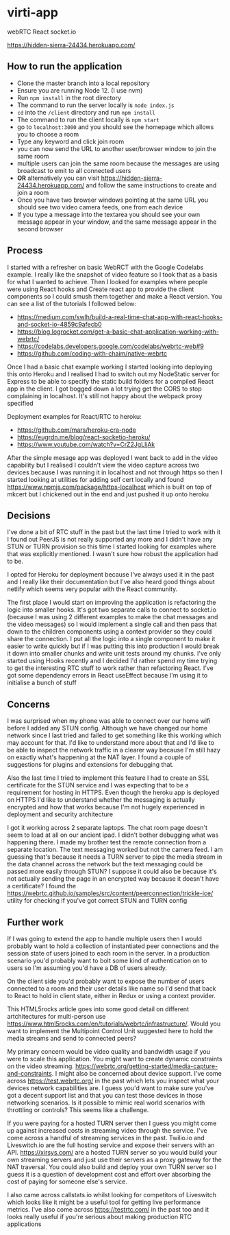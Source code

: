 # virti-app
webRTC React socket.io

https://hidden-sierra-24434.herokuapp.com/

## How to run the application
- Clone the master branch into a local repository
- Ensure you are running Node 12. (I use nvm) 
- Run `npm install` in the root directory
- The command to run the server locally is `node index.js`
- `cd` into the `/client` directory and run `npm install`
- The command to run the client locally is `npm start`
- go to `localhost:3000` and you should see the homepage which allows you to choose a room
- Type any keyword and click join room
- you can now send the URL to another user/browser window to join the same room
- multiple users can join the same room because the messages are using broadcast to emit to all connected users
- **OR** alternatively you can visit https://hidden-sierra-24434.herokuapp.com/ and follow the same instructions to create and join a room
- Once you have two browser windows pointing at the same URL you should see two video camera feeds, one from each device
- If you type a message into the textarea you should see your own message appear in your window, and the same message appear in the second browser

 
## Process
I started with a refresher on basic WebRCT with the Google Codelabs example. I really like the snapshot of video feature so I took that as a basis for what I wanted to achieve. Then I looked for examples where people were using React hooks and Create react app to provide the client components so I could smush them together and make a React version. You can see a list of the tutorials I followed below:

- https://medium.com/swlh/build-a-real-time-chat-app-with-react-hooks-and-socket-io-4859c9afecb0
- https://blog.logrocket.com/get-a-basic-chat-application-working-with-webrtc/
- https://codelabs.developers.google.com/codelabs/webrtc-web#9
- https://github.com/coding-with-chaim/native-webrtc

Once I had a basic chat example working I started looking into deploying this onto Heroku and I realised I had to switch out my NodeStatic server for Express to be able to specify the static build folders for a compiled React app in the client. I got bogged down a lot trying get the CORS to stop complaining in localhost. It's still not happy about the webpack proxy specified 

Deployment examples for React/RTC to heroku:
- https://github.com/mars/heroku-cra-node
- https://eugrdn.me/blog/react-socketio-heroku/
- https://www.youtube.com/watch?v=CrZ2JgLljAk

After the simple mesage app was deployed I went back to add in the video capability but I realised I couldn't view the video capture across two devices because I was running it in localhost and not through https so then I started looking at utilities for adding self cert locally and found https://www.npmjs.com/package/https-localhost which is built on top of mkcert but I chickened out in the end and just pushed it up onto heroku

## Decisions
I've done a bit of RTC stuff in the past but the last time I tried to work with it I found out PeerJS is not really supported any more and I didn't have any STUN or TURN provision so this time I started looking for examples where that was explicitly mentioned. I wasn't sure how robust the application had to be. 

I opted for Heroku for deployment because I've always used it in the past and I really like their documentation but I've also heard good things about netlify which seems very popular with the React community. 

The first place I would start on improving the application is refactoring the logic into smaller hooks. It's got two separate calls to connect to socket.io (because I was using 2 different examples to make the chat messages and the video messages) so I would implement a single call and then pass that down to the children components using a context provider so they could share the connection. I put all the logic into a single component to make it easier to write quickly but if I was putting this into production I would break it down into smaller chunks and write unit tests around my chunks. I've only started using Hooks recently and I decided I'd rather spend my time trying to get the interesting RTC stuff to work rather than refactoring React. I've got some dependency errors in React useEffect because I'm using it to initialise a bunch of stuff 

## Concerns
I was surprised when my phone was able to connect over our home wifi before I added any STUN config. Although we have changed our home network since I last tried and failed to get something like this working which may account for that. I'd like to understand more about that and I'd like to be able to inspect the network traffic in a clearer way because I'm still hazy on exactly what's happening at the NAT layer. I found a couple of suggestions for plugins and extensions for debugging that.

Also the last time I tried to implement this feature I had to create an SSL certificate for the STUN service and I was expecting that to be a requirement for hosting in HTTPS. Even though the heroku app is deployed on HTTPS I'd like to understand whether the messaging is actually encrypted and how that works because I'm not hugely experienced in deployment and security architecture

I got it working across 2 separate laptops. The chat room page doesn't seem to load at all on our ancient ipad. I didn't bother debugging what was happening there. I made my brother test the remote connection from a separate location. The text messaging worked but not the camera feed. I am guessing that's because it needs a TURN server to pipe the media stream in the data channel across the network but the text messaging could be passed more easily through STUN? I suppose it could also be because it's not actually sending the page in an encrypted way because it doesn't have a certificate? I found the https://webrtc.github.io/samples/src/content/peerconnection/trickle-ice/ utility for checking if you've got correct STUN and TURN config

##  Further work
If I was going to extend the app to handle multiple users then I would probably want to hold a collection of instantiated peer connections and the session state of users joined to each room in the server. In a production scenario you'd probably want to bolt some kind of authentication on to users so I'm assuming you'd have a DB of users already.

On the client side you'd probably want to expose the number of users connected to a room and their user details like name so I'd send that back to React to hold in client state, either in Redux or using a context provider.

This HTML5rocks article goes into some good detail on different artchitectures for multi-person use https://www.html5rocks.com/en/tutorials/webrtc/infrastructure/. Would you want to implement the Multipoint Control Unit suggested here to hold the media streams and send to connected peers?

My primary concern would be video quality and bandwidth usage if you were to scale this application. You might want to create dynamic constraints on the video streaming. https://webrtc.org/getting-started/media-capture-and-constraints. I might also be concerned about device support. I've come across https://test.webrtc.org/ in the past which lets you inspect what your devices network capabilities are. I guess you'd want to make sure you've got a decent support list and that you can test those devices in those networking scenarios. Is it possible to mimic real world scenarios with throttling or controls? This seems like a challenge. 

If you were paying for a hosted TURN server then I guess you might come up against increased costs in streaming video through the service. I've come across a handful of streaming services in the past. Twilio.io and Liveswitch.io are the full hosting service and expose their servers with an API. https://xirsys.com/ are a hosted TURN server so you would build your own streaming servers and just use their servers as a proxy gateway for the NAT traversal. You could also build and deploy your own TURN server so I guess it is a question of development cost and effort over absorbing the cost of paying for someone else's service. 

I also came across callstats.io whilst looking for competitors of Liveswitch which looks like it might be a useful tool for getting live performance metrics. I've also come across https://testrtc.com/ in the past too and it looks really useful if you're serious about making production RTC applications
